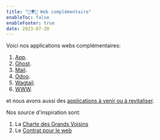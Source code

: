 ```yaml
---
title: "🔆🌍🌙 Web complémentaire"
enableToc: false
enableFooter: true
date: 2023-07-30
---
```


Voici nos applications webs complémentaires: 

1. [App](/notes/apps/app).
2. [Ghost](/notes/apps/ghost).
3. [Mail](/notes/apps/mail).
4. [Odoo](/notes/apps/odoo).
5. [Wagtail](/notes/apps/wagtail).
7. [WWW](/notes/apps/www).

et nous avons aussi des [applications à venir ou à revitaliser](/notes/apps/backlog).




Nos source d'inspiration sont:

1. La [Charte des Grands Voisins](https://www.lesgrandsvoisins.com)
2. Le [Contrat pour le web](https://www.contractfortheweb.org/fr/)


